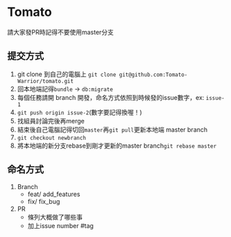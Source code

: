 # Tomato

請大家發PR時記得不要使用master分支

## 提交方式

1. git clone 到自己的電腦上
`git clone git@github.com:Tomato-Warrior/tomato.git`
2. 回本地端記得`bundle` -> `db:migrate`
3. 每個任務請開 branch 開發，命名方式依照到時候發的issue數字，ex: `issue-1`
4. `git push origin issue-2`(數字要記得換喔！)
5. 找組員討論完後再merge
6. 結束後自己電腦記得切回`master`再`git pull`更新本地端 master branch
7. `git checkout newbranch`
8. 將本地端的新分支rebase到剛才更新的master branch`git rebase master`

## 命名方式
1. Branch
    - feat/ add_features
    - fix/ fix_bug
2. PR
    - 條列大概做了哪些事
    - 加上issue number #tag